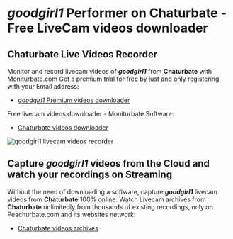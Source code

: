 # _goodgirl1_ Performer on Chaturbate - Free LiveCam videos downloader

## Chaturbate Live Videos Recorder

Monitor and record livecam videos of **_goodgirl1_** from **Chaturbate** with Moniturbate.com
Get a premium trial for free by just and only registering with your Email address:
* [_goodgirl1_ Premium videos downloader](https://moniturbate.com/request-demo-licence-key.html)

Free livecam videos downloader - Moniturbate Software:
* [Chaturbate videos downloader](https://moniturbate.com/moniturbate-download-software.html)

![_goodgirl1_ livecam videos recorder](https://peachurnet.com/templates/moniturbate-software.png)


## Capture _goodgirl1_ videos from the Cloud and watch your recordings on Streaming

Without the need of downloading a software, capture **_goodgirl1_** livecam videos from **Chaturbate** 100% online.
Watch Livecam archives from **Chaturbate** unlimitedly from thousands of existing recordings, only on Peachurbate.com and its websites network:
* [Chaturbate videos archives](https://peachurnet.com/)